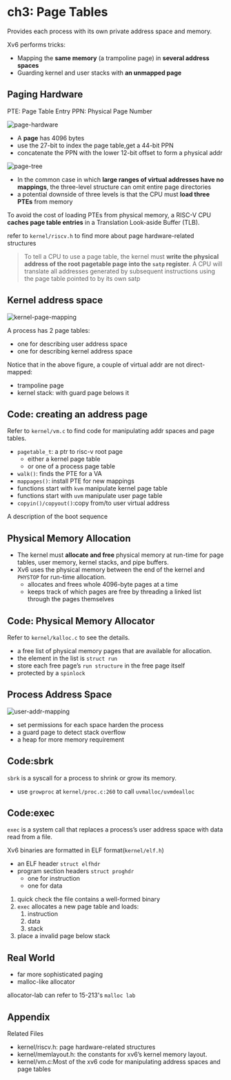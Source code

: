 # ch3: Page Tables
Provides each process with its own private address space and memory.

Xv6 performs tricks:
* Mapping the **same memory** (a trampoline page) in **several address spaces**
* Guarding kernel and user stacks with **an unmapped page**
## Paging Hardware
PTE: Page Table Entry
PPN: Physical Page Number

![page-hardware](./figures/ch3-pgtbl-hd.png)

* A **page** has 4096 bytes
* use the 27-bit to index the page table,get a 44-bit PPN
* concatenate the PPN with the lower 12-bit offset to form a physical addr

![page-tree](./figures/ch3-pgtbl-pte-tree.png)

- In the common case in which **large ranges of virtual addresses have no mappings**, the three-level structure can omit entire page directories
- a potential downside of three levels is that the CPU must **load three PTEs** from memory

To avoid the cost of loading PTEs from physical memory, a RISC-V CPU **caches page table entries** in a Translation Look-aside Buffer (TLB).

refer to `kernel/riscv.h` to find more about page hardware-related structures

> To tell a CPU to use a page table, the kernel must **write the physical address of the root pagetable page into the `satp` register**. A CPU will translate all addresses generated by subsequent instructions using the page table pointed to by its own satp
## Kernel address space
![kernel-page-mapping](./figures/ch3-addr-mapping.png)

A process has 2 page tables:
* one for describing user address space
* one for describing kernel address space

Notice that in the above figure, a couple of virtual addr are not direct-mapped:
* trampoline page
* kernel stack: with guard page belows it

## Code: creating an address page
Refer to `kernel/vm.c` to find code for manipulating addr spaces and page tables. 
- `pagetable_t`: a ptr to risc-v root page
  - either a kernel page table
  - or one of a process page table
- `walk()`: finds the PTE for a VA
- `mappages()`: install PTE for new mappings
- functions start with `kvm` manipulate kernel page table
- functions start with `uvm` manipulate user page table
- `copyin()/copyout()`:copy from/to user virtual address

A description of the boot sequence

## Physical Memory Allocation
- The kernel must **allocate and free** physical memory at run-time for page tables, user memory, kernel stacks, and pipe buffers.
- Xv6 uses the physical memory between the end of the kernel and `PHYSTOP` for run-time allocation.
  - allocates and frees whole 4096-byte pages at a time
  - keeps track of which pages are free by threading a linked list through the pages themselves

## Code: Physical Memory Allocator
Refer to `kernel/kalloc.c` to see the details.

- a free list of physical memory pages that are available for allocation.
- the element in the list is `struct run`
- store each free page’s `run structure` in the free page itself
- protected by a `spinlock`
## Process Address Space
![user-addr-mapping](./figures/ch3-user-addr-mapping.png)

- set permissions for each space harden the process
- a guard page to detect stack overflow
- a heap for more memory requirement


## Code:sbrk
`sbrk` is a syscall for a process to shrink or grow its memory.
- use `growproc` at `kernel/proc.c:260` to call `uvmalloc/uvmdealloc`

## Code:exec
`exec` is a system call that replaces a process’s user address space with data read from a file.

Xv6 binaries are formatted in ELF format(`kernel/elf.h`)
- an ELF header `struct elfhdr`
- program section headers `struct proghdr`
  - one for instruction
  - one for data

1. quick check the file contains a well-formed binary
2. `exec` allocates a new page table and loads:
   1. instruction
   2. data
   3. stack
3. place a invalid page below stack


## Real World
- far more sophisticated paging
- malloc-like allocator

allocator-lab can refer to 15-213's `malloc lab`
## Appendix
Related Files

- kernel/riscv.h: page hardware-related structures
- kernel/memlayout.h: the constants for xv6’s kernel memory layout.
- kernel/vm.c:Most of the xv6 code for manipulating address spaces and page tables
